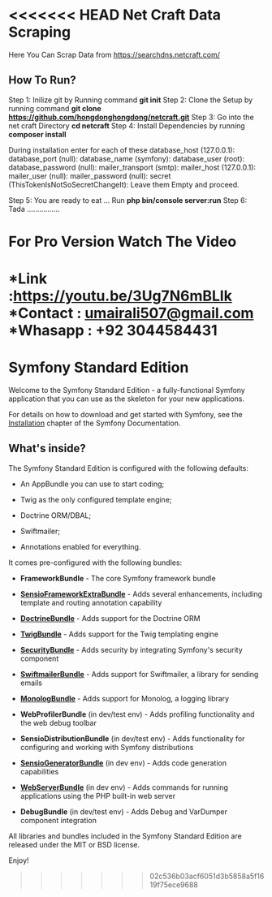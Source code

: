 <<<<<<< HEAD
Net Craft Data Scraping
========================
Here You Can Scrap Data from https://searchdns.netcraft.com/


How To Run?
--------------
Step 1: Inilize git by Running command **git init**
Step 2: Clone the Setup by running command **git clone https://github.com/hongdonghongdong/netcraft.git**
Step 3: Go into the net craft Directory **cd netcraft**
Step 4: Install Dependencies by running **composer install**

During installation enter for each of these 
    database_host (127.0.0.1):
    database_port (null):
    database_name (symfony):
    database_user (root):
    database_password (null):
    mailer_transport (smtp):
    mailer_host (127.0.0.1):
    mailer_user (null):
    mailer_password (null):
    secret (ThisTokenIsNotSoSecretChangeIt):
Leave them Empty and proceed.

Step 5: You are ready to eat ... Run **php bin/console server:run**
Step 6: Tada ................


For Pro Version Watch The Video
===============================
*Link :https://youtu.be/3Ug7N6mBLlk
*Contact : umairali507@gmail.com
*Whasapp : +92 3044584431
=======
Symfony Standard Edition
========================

Welcome to the Symfony Standard Edition - a fully-functional Symfony
application that you can use as the skeleton for your new applications.

For details on how to download and get started with Symfony, see the
[Installation][1] chapter of the Symfony Documentation.

What's inside?
--------------

The Symfony Standard Edition is configured with the following defaults:

  * An AppBundle you can use to start coding;

  * Twig as the only configured template engine;

  * Doctrine ORM/DBAL;

  * Swiftmailer;

  * Annotations enabled for everything.

It comes pre-configured with the following bundles:

  * **FrameworkBundle** - The core Symfony framework bundle

  * [**SensioFrameworkExtraBundle**][6] - Adds several enhancements, including
    template and routing annotation capability

  * [**DoctrineBundle**][7] - Adds support for the Doctrine ORM

  * [**TwigBundle**][8] - Adds support for the Twig templating engine

  * [**SecurityBundle**][9] - Adds security by integrating Symfony's security
    component

  * [**SwiftmailerBundle**][10] - Adds support for Swiftmailer, a library for
    sending emails

  * [**MonologBundle**][11] - Adds support for Monolog, a logging library

  * **WebProfilerBundle** (in dev/test env) - Adds profiling functionality and
    the web debug toolbar

  * **SensioDistributionBundle** (in dev/test env) - Adds functionality for
    configuring and working with Symfony distributions

  * [**SensioGeneratorBundle**][13] (in dev env) - Adds code generation
    capabilities

  * [**WebServerBundle**][14] (in dev env) - Adds commands for running applications
    using the PHP built-in web server

  * **DebugBundle** (in dev/test env) - Adds Debug and VarDumper component
    integration

All libraries and bundles included in the Symfony Standard Edition are
released under the MIT or BSD license.

Enjoy!

[1]:  https://symfony.com/doc/3.3/setup.html
[6]:  https://symfony.com/doc/current/bundles/SensioFrameworkExtraBundle/index.html
[7]:  https://symfony.com/doc/3.3/doctrine.html
[8]:  https://symfony.com/doc/3.3/templating.html
[9]:  https://symfony.com/doc/3.3/security.html
[10]: https://symfony.com/doc/3.3/email.html
[11]: https://symfony.com/doc/3.3/logging.html
[13]: https://symfony.com/doc/current/bundles/SensioGeneratorBundle/index.html
[14]: https://symfony.com/doc/current/setup/built_in_web_server.html
>>>>>>> 02c536b03acf6051d3b5858a5f1619f75ece9688
